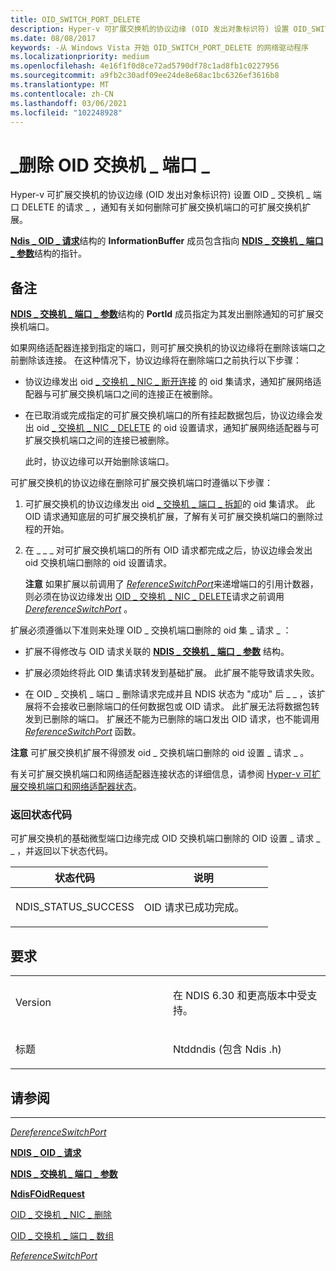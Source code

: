 ```yaml
---
title: OID_SWITCH_PORT_DELETE
description: Hyper-v 可扩展交换机的协议边缘 (OID 发出对象标识符) 设置 OID_SWITCH_PORT_DELETE 请求，通知有关如何删除可扩展交换机端口的可扩展交换机扩展。
ms.date: 08/08/2017
keywords: -从 Windows Vista 开始 OID_SWITCH_PORT_DELETE 的网络驱动程序
ms.localizationpriority: medium
ms.openlocfilehash: 4e16f1f0d8ce72ad5790df78c1ad8fb1c0227956
ms.sourcegitcommit: a9fb2c30adf09ee24de8e68ac1bc6326ef3616b8
ms.translationtype: MT
ms.contentlocale: zh-CN
ms.lasthandoff: 03/06/2021
ms.locfileid: "102248928"
---
```

# <a name="oid_switch_port_delete"></a>\_删除 OID 交换机 \_ 端口 \_


Hyper-v 可扩展交换机的协议边缘 (OID 发出对象标识符) 设置 OID \_ 交换机 \_ 端口 DELETE 的请求 \_ ，通知有关如何删除可扩展交换机端口的可扩展交换机扩展。

[**Ndis \_ OID \_ 请求**](/windows-hardware/drivers/ddi/oidrequest/ns-oidrequest-ndis_oid_request)结构的 **InformationBuffer** 成员包含指向 [**NDIS \_ 交换机 \_ 端口 \_ 参数**](/windows-hardware/drivers/ddi/ntddndis/ns-ntddndis-_ndis_switch_port_parameters)结构的指针。

<a name="remarks"></a>备注
-------

[**NDIS \_ 交换机 \_ 端口 \_ 参数**](/windows-hardware/drivers/ddi/ntddndis/ns-ntddndis-_ndis_switch_port_parameters)结构的 **PortId** 成员指定为其发出删除通知的可扩展交换机端口。

如果网络适配器连接到指定的端口，则可扩展交换机的协议边缘将在删除该端口之前删除该连接。 在这种情况下，协议边缘将在删除端口之前执行以下步骤：

-   协议边缘发出 oid [ \_ 交换机 \_ NIC \_ 断开连接](oid-switch-nic-disconnect.md) 的 oid 集请求，通知扩展网络适配器与可扩展交换机端口之间的连接正在被删除。

-   在已取消或完成指定的可扩展交换机端口的所有挂起数据包后，协议边缘会发出 oid [ \_ 交换机 \_ NIC \_ DELETE](oid-switch-nic-delete.md) 的 oid 设置请求，通知扩展网络适配器与可扩展交换机端口之间的连接已被删除。

    此时，协议边缘可以开始删除该端口。

可扩展交换机的协议边缘在删除可扩展交换机端口时遵循以下步骤：

1.  可扩展交换机的协议边缘发出 oid [ \_ 交换机 \_ 端口 \_ 拆卸](oid-switch-port-teardown.md)的 oid 集请求。 此 OID 请求通知底层的可扩展交换机扩展，了解有关可扩展交换机端口的删除过程的开始。

2.  在 \_ \_ \_ 对可扩展交换机端口的所有 OID 请求都完成之后，协议边缘会发出 oid 交换机端口删除的 oid 设置请求。

    **注意** 如果扩展以前调用了 [*ReferenceSwitchPort*](/windows-hardware/drivers/ddi/ndis/nc-ndis-ndis_switch_reference_switch_port)来递增端口的引用计数器，则必须在协议边缘发出 [OID \_ 交换机 \_ NIC \_ DELETE](oid-switch-nic-delete.md)请求之前调用 [*DereferenceSwitchPort*](/windows-hardware/drivers/ddi/ndis/nc-ndis-ndis_switch_dereference_switch_port) 。

     

扩展必须遵循以下准则来处理 OID \_ 交换机端口删除的 oid 集 \_ 请求 \_ ：

-   扩展不得修改与 OID 请求关联的 [**NDIS \_ 交换机 \_ 端口 \_ 参数**](/windows-hardware/drivers/ddi/ntddndis/ns-ntddndis-_ndis_switch_port_parameters) 结构。

-   扩展必须始终将此 OID 集请求转发到基础扩展。 此扩展不能导致请求失败。

-   在 OID \_ 交换机 \_ 端口 \_ 删除请求完成并且 NDIS 状态为 "成功" 后 \_ \_ ，该扩展将不会接收已删除端口的任何数据包或 OID 请求。 此扩展无法将数据包转发到已删除的端口。 扩展还不能为已删除的端口发出 OID 请求，也不能调用 [*ReferenceSwitchPort*](/windows-hardware/drivers/ddi/ndis/nc-ndis-ndis_switch_reference_switch_port) 函数。

**注意**  可扩展交换机扩展不得颁发 oid \_ 交换机端口删除的 oid 设置 \_ 请求 \_ 。

 

有关可扩展交换机端口和网络适配器连接状态的详细信息，请参阅 [Hyper-v 可扩展交换机端口和网络适配器状态](./hyper-v-extensible-switch-port-and-network-adapter-states.md)。

### <a name="return-status-codes"></a>返回状态代码

可扩展交换机的基础微型端口边缘完成 OID 交换机端口删除的 OID 设置 \_ 请求 \_ \_ ，并返回以下状态代码。

<table>
<colgroup>
<col width="50%" />
<col width="50%" />
</colgroup>
<thead>
<tr class="header">
<th>状态代码</th>
<th>说明</th>
</tr>
</thead>
<tbody>
<tr class="odd">
<td><p>NDIS_STATUS_SUCCESS</p></td>
<td><p>OID 请求已成功完成。</p></td>
</tr>
</tbody>
</table>

 

<a name="requirements"></a>要求
------------

<table>
<colgroup>
<col width="50%" />
<col width="50%" />
</colgroup>
<tbody>
<tr class="odd">
<td><p>Version</p></td>
<td><p>在 NDIS 6.30 和更高版本中受支持。</p></td>
</tr>
<tr class="even">
<td><p>标题</p></td>
<td>Ntddndis (包含 Ndis .h) </td>
</tr>
</tbody>
</table>

## <a name="see-also"></a>请参阅


****
[*DereferenceSwitchPort*](/windows-hardware/drivers/ddi/ndis/nc-ndis-ndis_switch_dereference_switch_port)

[**NDIS \_ OID \_ 请求**](/windows-hardware/drivers/ddi/oidrequest/ns-oidrequest-ndis_oid_request)

[**NDIS \_ 交换机 \_ 端口 \_ 参数**](/windows-hardware/drivers/ddi/ntddndis/ns-ntddndis-_ndis_switch_port_parameters)

[**NdisFOidRequest**](/windows-hardware/drivers/ddi/ndis/nf-ndis-ndisfoidrequest)

[OID \_ 交换机 \_ NIC \_ 删除](oid-switch-nic-delete.md)

[OID \_ 交换机 \_ 端口 \_ 数组](oid-switch-port-array.md)

[*ReferenceSwitchPort*](/windows-hardware/drivers/ddi/ndis/nc-ndis-ndis_switch_reference_switch_port)

 

